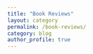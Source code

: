 ```yaml
---
title: "Book Reviews"
layout: category
permalink: /book-reviews/
category: blog
author_profile: true
---
```

